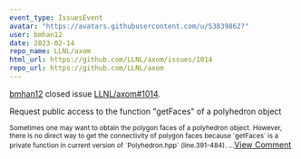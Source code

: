 ```yaml
---
event_type: IssuesEvent
avatar: "https://avatars.githubusercontent.com/u/53839862?"
user: bmhan12
date: 2023-02-14
repo_name: LLNL/axom
html_url: https://github.com/LLNL/axom/issues/1014
repo_url: https://github.com/LLNL/axom
---
```


<a href='https://github.com/bmhan12' target='_blank'>bmhan12</a> closed issue <a href='https://github.com/LLNL/axom/issues/1014' target='_blank'>LLNL/axom#1014</a>.

<p>Request public access to the function "getFaces" of a polyhedron object</p><small>Sometimes one may want to obtain the polygon faces of a polyhedron object. However, there is no direct way to get the connectivity of polygon faces because `getFaces` is a private function in current version of `Polyhedron.hpp` (line.391-484)....</small><a href='https://github.com/LLNL/axom/issues/1014' target='_blank'>View Comment</a>